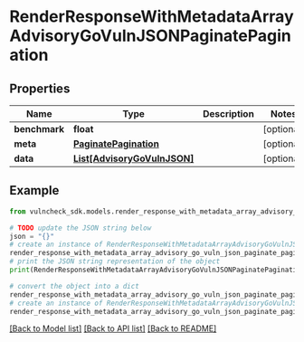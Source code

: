 # RenderResponseWithMetadataArrayAdvisoryGoVulnJSONPaginatePagination


## Properties

Name | Type | Description | Notes
------------ | ------------- | ------------- | -------------
**benchmark** | **float** |  | [optional] 
**meta** | [**PaginatePagination**](PaginatePagination.md) |  | [optional] 
**data** | [**List[AdvisoryGoVulnJSON]**](AdvisoryGoVulnJSON.md) |  | [optional] 

## Example

```python
from vulncheck_sdk.models.render_response_with_metadata_array_advisory_go_vuln_json_paginate_pagination import RenderResponseWithMetadataArrayAdvisoryGoVulnJSONPaginatePagination

# TODO update the JSON string below
json = "{}"
# create an instance of RenderResponseWithMetadataArrayAdvisoryGoVulnJSONPaginatePagination from a JSON string
render_response_with_metadata_array_advisory_go_vuln_json_paginate_pagination_instance = RenderResponseWithMetadataArrayAdvisoryGoVulnJSONPaginatePagination.from_json(json)
# print the JSON string representation of the object
print(RenderResponseWithMetadataArrayAdvisoryGoVulnJSONPaginatePagination.to_json())

# convert the object into a dict
render_response_with_metadata_array_advisory_go_vuln_json_paginate_pagination_dict = render_response_with_metadata_array_advisory_go_vuln_json_paginate_pagination_instance.to_dict()
# create an instance of RenderResponseWithMetadataArrayAdvisoryGoVulnJSONPaginatePagination from a dict
render_response_with_metadata_array_advisory_go_vuln_json_paginate_pagination_from_dict = RenderResponseWithMetadataArrayAdvisoryGoVulnJSONPaginatePagination.from_dict(render_response_with_metadata_array_advisory_go_vuln_json_paginate_pagination_dict)
```
[[Back to Model list]](../README.md#documentation-for-models) [[Back to API list]](../README.md#documentation-for-api-endpoints) [[Back to README]](../README.md)


